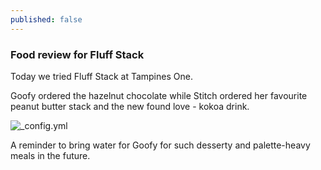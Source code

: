 ```yaml
---
published: false
---
```

### Food review for Fluff Stack

Today we tried Fluff Stack at Tampines One. 

Goofy ordered the hazelnut chocolate while Stitch ordered her favourite peanut butter stack and the new found love - kokoa drink.

![_config.yml]({{site.baseurl}}/images/B507FBD7-56D5-4F38-926C-AECC0827491A.jpeg)

A reminder to bring water for Goofy for such desserty and palette-heavy meals in the future.
